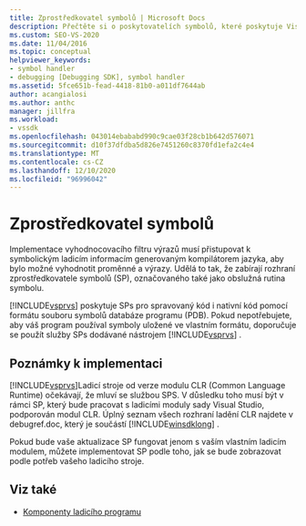 ```yaml
---
title: Zprostředkovatel symbolů | Microsoft Docs
description: Přečtěte si o poskytovatelích symbolů, které poskytuje Visual Studio, aby umožnili vyhodnocení výrazu pro vyhodnocení proměnných a výrazů.
ms.custom: SEO-VS-2020
ms.date: 11/04/2016
ms.topic: conceptual
helpviewer_keywords:
- symbol handler
- debugging [Debugging SDK], symbol handler
ms.assetid: 5fce651b-fead-4418-81b0-a011df7644ab
author: acangialosi
ms.author: anthc
manager: jillfra
ms.workload:
- vssdk
ms.openlocfilehash: 043014ebababd990c9cae03f28cb1b642d576071
ms.sourcegitcommit: d10f37dfdba5d826e7451260c8370fd1efa2c4e4
ms.translationtype: MT
ms.contentlocale: cs-CZ
ms.lasthandoff: 12/10/2020
ms.locfileid: "96996042"
---
```

# <a name="symbol-provider"></a>Zprostředkovatel symbolů
Implementace vyhodnocovacího filtru výrazů musí přistupovat k symbolickým ladicím informacím generovaným kompilátorem jazyka, aby bylo možné vyhodnotit proměnné a výrazy. Udělá to tak, že zabírají rozhraní zprostředkovatele symbolů (SP), označovaného také jako obslužná rutina symbolu.

 [!INCLUDE[vsprvs](../../code-quality/includes/vsprvs_md.md)] poskytuje SPs pro spravovaný kód i nativní kód pomocí formátu souboru symbolů databáze programu (PDB). Pokud nepotřebujete, aby váš program používal symboly uložené ve vlastním formátu, doporučuje se použít služby SPs dodávané nástrojem [!INCLUDE[vsprvs](../../code-quality/includes/vsprvs_md.md)] .

## <a name="implementation-notes"></a>Poznámky k implementaci
 [!INCLUDE[vsprvs](../../code-quality/includes/vsprvs_md.md)]Ladicí stroje od verze modulu CLR (Common Language Runtime) očekávají, že mluví se službou SPS. V důsledku toho musí být v rámci SP, který bude pracovat s ladicími moduly sady Visual Studio, podporován modul CLR. Úplný seznam všech rozhraní ladění CLR najdete v debugref.doc, který je součástí [!INCLUDE[winsdklong](../../deployment/includes/winsdklong_md.md)] .

 Pokud bude vaše aktualizace SP fungovat jenom s vaším vlastním ladicím modulem, můžete implementovat SP podle toho, jak se bude zobrazovat podle potřeb vašeho ladicího stroje.

## <a name="see-also"></a>Viz také
- [Komponenty ladicího programu](../../extensibility/debugger/debugger-components.md)

